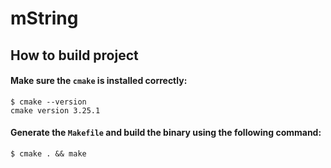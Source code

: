 # mString

## How to build project

#### Make sure the `cmake` is installed correctly:

```
$ cmake --version
cmake version 3.25.1
```

#### Generate the `Makefile` and build the binary using the following command:
```
$ cmake . && make
```

